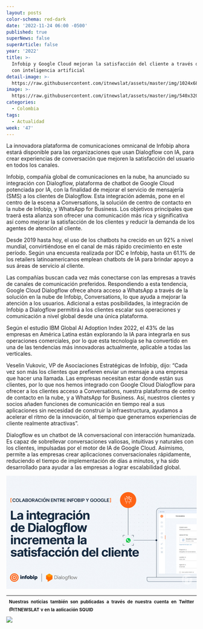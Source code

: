 ```yaml
---
layout: posts
color-schema: red-dark
date: '2022-11-24 06:00 -0500'
published: true
superNews: false
superArticle: false
year: '2022'
title: >-
  Infobip y Google Cloud mejoran la satisfacción del cliente a través de chatbot
  con inteligencia artificial
detail-image: >-
  https://raw.githubusercontent.com/itnewslat/assets/master/img/1024x680/infobip-integracion-g.jpg
image: >-
  https://raw.githubusercontent.com/itnewslat/assets/master/img/540x320/infobip-integracion-p.jpg
categories:
  - Colombia
tags:
  - Actualidad
week: '47'
---
```

La innovadora plataforma de comunicaciones omnicanal de Infobip ahora estará disponible para las organizaciones que usan Dialogflow con IA, para crear experiencias de conversación que mejoren la satisfacción del usuario en todos los canales.

Infobip, compañía global de comunicaciones en la nube, ha anunciado su integración con Dialogflow, plataforma de chatbot de Google Cloud  potenciada por IA, con la finalidad de mejorar el servicio de mensajería (SMS) a los clientes de Dialogflow. Esta integración además, pone en el centro de la escena a Conversations, la solución de centro de contacto en la nube de Infobip, y WhatsApp for Business. Los objetivos principales que traerá esta alianza son ofrecer una comunicación más rica y significativa así como mejorar la satisfacción de los clientes y reducir la demanda de los agentes de atención al cliente.

Desde 2019 hasta hoy, el uso de los chatbots ha crecido en un 92% a nivel mundial, convirtiéndose en el canal de más rápido crecimiento en este período. Según una encuesta realizada por IDC e Infobip, hasta un 61.1% de los retailers latinoamericanos emplean chatbots de IA para brindar apoyo a sus áreas de servicio al cliente.

Las compañías buscan cada vez más conectarse con las empresas a través de canales de comunicación preferidos. Respondiendo a esta tendencia, Google Cloud Dialogflow ofrece ahora acceso a WhatsApp a través de la solución en la nube de Infobip, Conversations, lo que ayuda a mejorar la atención a los usuarios. Adicional a estas posibilidades, la integración de Infobip a Dialogflow permitirá a los clientes escalar sus operaciones y comunicación a nivel global desde una única plataforma.

Según el estudio IBM Global AI Adoption Index 2022, el 43% de las empresas en América Latina están explorando la IA para integrarla en sus operaciones comerciales, por lo que esta tecnología se ha convertido en una de las tendencias más innovadoras actualmente, aplicable a todas las verticales.

Veselin Vukovic, VP de Asociaciones Estratégicas de Infobip, dijo: “Cada vez son más los clientes que prefieren enviar un mensaje a una empresa que hacer una llamada. Las empresas necesitan estar donde están sus clientes, por lo que nos hemos integrado con Google Cloud Dialogflow para ofrecer a los clientes acceso a Conversations, nuestra plataforma de centro de contacto en la nube, y a WhatsApp for Business. Así, nuestros clientes y socios añaden funciones de comunicación en tiempo real a sus aplicaciones sin necesidad de construir la infraestructura, ayudamos a acelerar el ritmo de la innovación, al tiempo que generamos experiencias de cliente realmente atractivas”.

Dialogflow es un chatbot de IA conversacional con interacción humanizada. Es capaz de sobrellevar conversaciones valiosas, intuitivas y naturales con los clientes, impulsadas por el motor de IA de Google Cloud. Asimismo, permite a las empresas crear aplicaciones conversacionales rápidamente, reduciendo el tiempo de implementación de días a minutos, y ha sido desarrollado para ayudar a las empresas a lograr escalabilidad global.

![](https://raw.githubusercontent.com/itnewslat/assets/master/img/540x320/infobip-integracion-p.jpg)

<table style="height: 42px;" width="569">
<tbody>
<tr>
<td style="text-align: justify;"><sub><strong>Nuestras noticias también son publicadas a través de nuestra cuenta en Twitter <a href="https://twitter.com/itnewslat?lang=es">@ITNEWSLAT</a> y en la aplicación <a href="https://squidapp.co/en/">SQUID</a></strong></sub></td>
</tr>
</tbody>
</table>

<img src="https://tracker.metricool.com/c3po.jpg?hash=56f88a41e39ab42c063cc51676587a04"/>
